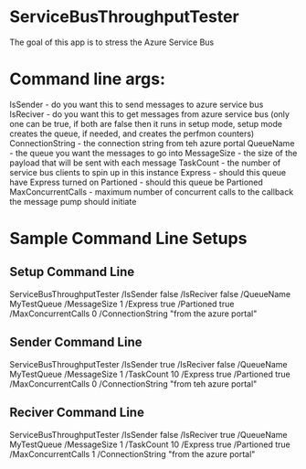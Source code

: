 ServiceBusThroughputTester
==========================
The goal of this app is to stress the Azure Service Bus


Command line args:
==================
IsSender - do you want this to send messages to azure service bus
IsReciver - do you want this to get messages from azure service bus
(only one can be true, if both are false then it runs in setup mode, setup mode creates the queue, if needed, and creates the perfmon counters)
ConnectionString - the connection string from teh azure portal
QueueName - the queue you want the messages to go into
MessageSize - the size of the payload that will be sent with each message
TaskCount - the number of service bus clients to spin up in this instance
Express - should this queue have Express turned on
Partioned - should this queue be Partioned
MaxConcurrentCalls -  maximum number of concurrent calls to the callback the message pump should initiate


Sample Command Line Setups
==========================

Setup Command Line
------------------
ServiceBusThroughputTester /IsSender false /IsReciver false /QueueName MyTestQueue /MessageSize 1 /Express true /Partioned true /MaxConcurrentCalls 0 /ConnectionString "from the azure portal"

Sender Command Line
-------------------
ServiceBusThroughputTester /IsSender true /IsReciver false /QueueName MyTestQueue /MessageSize 1 /TaskCount 10 /Express true /Partioned true /MaxConcurrentCalls 0 /ConnectionString "from teh azure portal"


Reciver Command Line
--------------------
ServiceBusThroughputTester /IsSender false /IsReciver true /QueueName MyTestQueue /MessageSize 1 /TaskCount 10 /Express true /Partioned true /MaxConcurrentCalls 1 /ConnectionString "from the azure portal"


